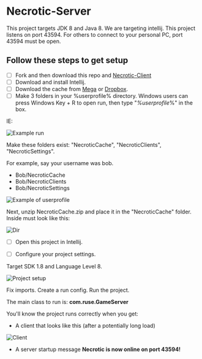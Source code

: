 # Necrotic-Server
This project targets JDK 8 and Java 8. We are targeting intellij. This project listens on port 43594. For others to connect to your personal PC, port 43594 must be open. 

## Follow these steps to get setup

- [ ] Fork and then download this repo and [Necrotic-Client](https://github.com/NecroticPublic/Necrotic-Client/)
- [ ] Download and install Intellij. 
- [ ] Download the cache from [Mega](https://mega.nz/file/s8cwVLhC#NeGH0hPsVLJHzx8cTieYpd7jzUX-rvcifTu22Kw2UZo) or [Dropbox](https://www.dropbox.com/s/up31n4hfne0dqpd/NecroticCache.zip?dl=1).
- [ ] Make 3 folders in your %userprofile% directory. Windows users can press Windows Key + R to open run, then type "*%userprofile*%" in the box.

IE:

![Example run](https://i.imgur.com/0Z8wMJq.png)

Make these folders exist: "NecroticCache", "NecroticClients", "NecroticSettings".

For example, say your username was bob.
- Bob/NecroticCache
- Bob/NecroticClients
- Bob/NecroticSettings

![Example of userprofile](https://i.imgur.com/Twmfc4u.png)

Next, unzip NecroticCache.zip and place it in the "NecroticCache" folder. Inside must look like this:

![Dir](https://i.imgur.com/v5X9IDx.png)

- [ ] Open this project in Intellij.

- [ ] Configure your project settings.

Target SDK 1.8 and Language Level 8.

![Project setup](https://i.imgur.com/n3A5MfU.png)

Fix imports. 
Create a run config.
Run the project.

The main class to run is: **com.ruse.GameServer**

You'll know the project runs correctly when you get:

- A client that looks like this (after a potentially long load)

![Client](https://i.imgur.com/jjvAp6F.png)

- A server startup message **Necrotic is now online on port 43594!**
